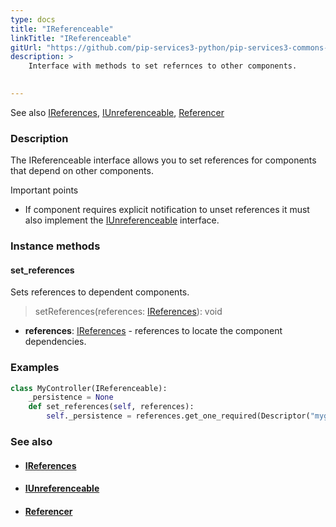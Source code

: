 ```yaml
---
type: docs
title: "IReferenceable"
linkTitle: "IReferenceable"
gitUrl: "https://github.com/pip-services3-python/pip-services3-commons-python"
description: >
    Interface with methods to set refernces to other components. 

    
---
```


See also [IReferences](../ireferences), [IUnreferenceable](../iunreferenceable), [Referencer](../referencer)

### Description

The IReferenceable interface allows you to set references for components that depend on other components.

Important points

- If component requires explicit notification to unset references it must also implement the [IUnreferenceable](../iunreferenceable) interface.

### Instance methods

#### set_references
Sets references to dependent components.

> setReferences(references: [IReferences](../ireferences)): void

- **references**: [IReferences](../ireferences) - references to locate the component dependencies. 

### Examples

```python
class MyController(IReferenceable):
    _persistence = None
    def set_references(self, references):
        self._persistence = references.get_one_required(Descriptor("mygroup", "persistence", "*", "*", "1.0"))
```

### See also
- #### [IReferences](../ireferences)
- #### [IUnreferenceable](../iunreferenceable)
- #### [Referencer](../referencer)
